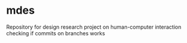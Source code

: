 # mdes

Repository for design research project on human-computer interaction
checking if commits on branches works